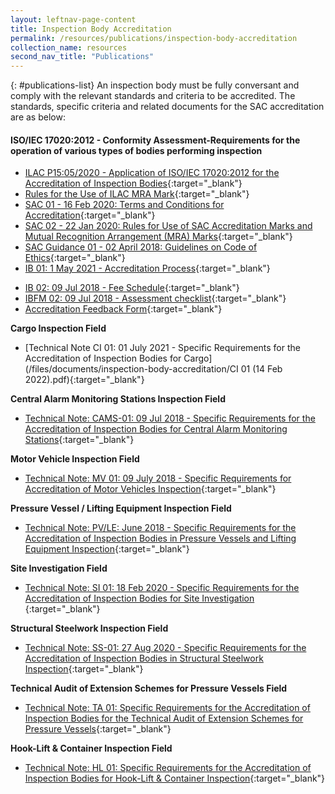```yaml
---
layout: leftnav-page-content
title: Inspection Body Accreditation
permalink: /resources/publications/inspection-body-accreditation
collection_name: resources
second_nav_title: "Publications"
---
```


{: #publications-list}
An inspection body must be fully conversant and comply with the relevant standards and criteria to be accredited. The standards, specific criteria and related documents for the SAC accreditation are as below:

#### ISO/IEC 17020:2012 - Conformity Assessment-Requirements for the operation of various types of bodies performing inspection

<!-- COMMENT: The {:target="_blank"} syntax at the end of the Markdown document links is used to open the document in a new window tab -->
* [ILAC P15:05/2020 - Application of ISO/IEC 17020:2012 for the Accreditation of Inspection Bodies](/files/documents/inspection-body-accreditation/ILAC-P15-05-2020.pdf){:target="_blank"}
* [Rules for the Use of ILAC MRA Mark](/files/documents/inspection-body-accreditation/ILAC_R7_05_2015-Rules-for-the-Use-of-the-ILAC-MRA-Mark1.pdf){:target="_blank"}
* [SAC 01 - 16 Feb 2020: Terms and Conditions for Accreditation](/files/documents/laboratory-accreditation/SAC-01-16Feb2020.pdf){:target="_blank"}
* [SAC 02 - 22 Jan 2020: Rules for Use of SAC Accreditation Marks and Mutual Recognition Arrangement (MRA) Marks](/files/documents/laboratory-accreditation/SAC-02-22-Jan-20.pdf){:target="_blank"}
* [SAC Guidance 01 - 02 April 2018: Guidelines on Code of Ethics](/files/documents/SAC-Guidance-01-Guidelines-on-Code-of-Ethics-(02-April-2018).pdf){:target="_blank"}
* [IB 01: 1 May 2021 - Accreditation Process](/files/documents/inspection-body-accreditation/IB-01-01-May-2021.pdf){:target="_blank"}
<!-- NOTE: changes to Fees Schedule Fees Schedule must also be updated in 'Services -> Apply for Accreditation' -->
* [IB 02: 09 Jul 2018 - Fee Schedule](/files/documents/inspection-body-accreditation/IB-02-Fee-Schedule-(09-July-2018).pdf){:target="_blank"}
* [IBFM 02: 09 Jul 2018 - Assessment checklist](/files/documents/inspection-body-accreditation/IBFM-02-Assessment-Checklist-(09-July-2018).docx){:target="_blank"}
* [Accreditation Feedback Form](/files/documents/SACFM10-AC-feedback-form-15-Jul-19.doc){:target="_blank"}
 
**Cargo Inspection Field**
* [Technical Note CI 01: 01 July 2021 - Specific Requirements for the Accreditation of Inspection Bodies for Cargo](/files/documents/inspection-body-accreditation/CI 01 (14 Feb 2022).pdf){:target="_blank"} 

**Central Alarm Monitoring Stations Inspection Field**
* [Technical Note: CAMS-01: 09 Jul 2018 - Specific Requirements for the Accreditation of Inspection Bodies for Central Alarm Monitoring Stations](/files/documents/inspection-body-accreditation/CAMS-01-(09-July-2018).pdf){:target="_blank"}
 
**Motor Vehicle Inspection Field**
* [Technical Note: MV 01: 09 July 2018 - Specific Requirements for Accreditation of Motor Vehicles Inspection](/files/documents/inspection-body-accreditation/MV-01-(09-July-2018).pdf){:target="_blank"}
 
**Pressure Vessel / Lifting Equipment Inspection Field**
* [Technical Note: PV/LE: June 2018 - Specific Requirements for the Accreditation of Inspection Bodies in Pressure Vessels and Lifting Equipment Inspection](/files/documents/inspection-body-accreditation/Technical-Note-PVLE-01-(05-June-2018).pdf){:target="_blank"}
 
**Site Investigation Field**
* [Technical Note: SI 01: 18 Feb 2020 - Specific Requirements for the Accreditation of Inspection Bodies for Site Investigation
](/files/documents/inspection-body-accreditation/SI-01-18-Feb-2020.pdf){:target="_blank"}

**Structural Steelwork Inspection Field**
* [Technical Note: SS-01: 27 Aug 2020 - Specific Requirements for the Accreditation of Inspection Bodies in Structural Steelwork Inspection](/files/documents/inspection-body-accreditation/SS-01-27-Aug2020.pdf){:target="_blank"}
 
**Technical Audit of Extension Schemes for Pressure Vessels Field**
* [Technical Note: TA 01: Specific Requirements for the Accreditation of Inspection Bodies for the Technical Audit of Extension Schemes for Pressure Vessels](/files/documents/inspection-body-accreditation/TA01-(09-July-2018).pdf){:target="_blank"}
  
**Hook-Lift & Container Inspection Field**
* [Technical Note: HL 01: Specific Requirements for the Accreditation of Inspection Bodies for Hook-Lift & Container Inspection](/files/documents/inspection-body-accreditation/HL-01-27112019-Revised.pdf){:target="_blank"}


